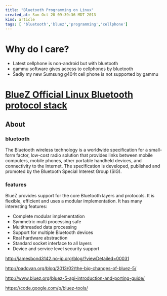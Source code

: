 ```yaml
---
title: "Bluetooth Programming on Linux"
created_at: Sun Oct 20 09:39:36 MDT 2013
kind: article
tags: [ 'bluetooth','bluez','programming','cellphone']
---
```


# Why do I care?

* Latest cellphone is non-android but with bluetooth
* gammu software gives access to cellphones by bluetooth
* Sadly my new Sumsung g404t cell phone is not supported by gammu

# [BlueZ Official Linux Bluetooth protocol stack](http://www.bluez.org/about/)

## About

### bluetooth

The Bluetooth wireless technology is a worldwide specification for a
small-form factor, low-cost radio solution that provides links between
mobile computers, mobile phones, other portable handheld devices, and
connectivity to the Internet. The specification is developed, published
and promoted by the Bluetooth Special Interest Group (SIG).

### features

BlueZ provides support for the core Bluetooth layers and protocols. It
is flexible, efficient and uses a modular implementation. It has many
interesting features:

* Complete modular implementation
* Symmetric multi processing safe
* Multithreaded data processing
* Support for multiple Bluetooth devices
* Real hardware abstraction
* Standard socket interface to all layers
* Device and service level security support

http://jamesbond3142.no-ip.org/blog/?viewDetailed=00031

http://padovan.org/blog/2013/02/the-big-changes-of-bluez-5/

http://www.bluez.org/bluez-5-api-introduction-and-porting-guide/

https://code.google.com/p/bluez-tools/
